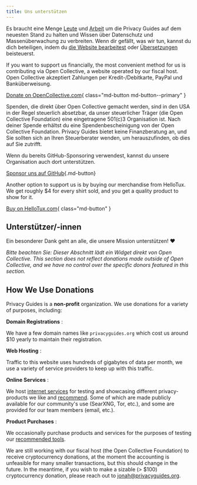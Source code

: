 ```yaml
---
title: Uns unterstützen
---
```


<!-- markdownlint-disable MD036 -->
Es braucht eine Menge [Leute](https://github.com/privacyguides/privacyguides.org/graphs/contributors) und [Arbeit](https://github.com/privacyguides/privacyguides.org/pulse/monthly) um die Privacy Guides auf dem neuesten Stand zu halten und Wissen über Datenschutz und Massenüberwachung zu verbreiten. Wenn dir gefällt, was wir tun, kannst du dich beteiligen, indem du [die Website bearbeitest](https://github.com/privacyguides/privacyguides.org) oder [Übersetzungen](https://crowdin.com/project/privacyguides) beisteuerst.

If you want to support us financially, the most convenient method for us is contributing via Open Collective, a website operated by our fiscal host. Open Collective akzeptiert Zahlungen per Kredit-/Debitkarte, PayPal und Banküberweisung.

[Donate on OpenCollective.com](https://opencollective.com/privacyguides/donate){ class="md-button md-button--primary" }

Spenden, die direkt über Open Collective gemacht werden, sind in den USA in der Regel steuerlich absetzbar, da unser steuerlicher Träger (die Open Collective Foundation) eine eingetragene 501(c)3 Organisation ist. Nach deiner Spende erhältst du eine Spendenbescheinigung von der Open Collective Foundation. Privacy Guides bietet keine Finanzberatung an, und Sie sollten sich an Ihren Steuerberater wenden, um herauszufinden, ob dies auf Sie zutrifft.

Wenn du bereits GitHub-Sponsoring verwendest, kannst du unsere Organisation auch dort unterstützen.

[Sponsor uns auf GitHub](https://github.com/sponsors/privacyguides ""){.md-button}

Another option to support us is by buying our merchandise from HelloTux. We get roughly $4 for every shirt sold, and you get a quality product to show for it.

[Buy on HelloTux.com](https://hellotux.com/privacyguides){ class="md-button" }

## Unterstützer/-innen

Ein besonderer Dank geht an alle, die unsere Mission unterstützen! :heart:

*Bitte beachten Sie: Dieser Abschnitt lädt ein Widget direkt von Open Collective. This section does not reflect donations made outside of Open Collective, and we have no control over the specific donors featured in this section.*

<script src="https://opencollective.com/privacyguides/banner.js"></script>

## How We Use Donations

Privacy Guides is a **non-profit** organization. We use donations for a variety of purposes, including:

**Domain Registrations**
:

We have a few domain names like `privacyguides.org` which cost us around $10 yearly to maintain their registration.

**Web Hosting**
:

Traffic to this website uses hundreds of gigabytes of data per month, we use a variety of service providers to keep up with this traffic.

**Online Services**
:

We host [internet services](https://privacyguides.net) for testing and showcasing different privacy-products we like and [recommend](../tools.md). Some of which are made publicly available for our community's use (SearXNG, Tor, etc.), and some are provided for our team members (email, etc.).

**Product Purchases**
:

We occasionally purchase products and services for the purposes of testing our [recommended tools](../tools.md).

We are still working with our fiscal host (the Open Collective Foundation) to receive cryptocurrency donations, at the moment the accounting is unfeasible for many smaller transactions, but this should change in the future. In the meantime, if you wish to make a sizable (> $100) cryptocurrency donation, please reach out to [jonah@privacyguides.org](mailto:jonah@privacyguides.org).
